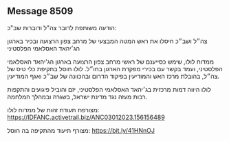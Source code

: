 ## Message 8509

הודעה משותפת לדובר צה"ל ודוברות שב"כ:

צה״ל ושב״כ חיסלו את ראש המטה המבצעי של מרחב צפון הרצועה ובכיר בארגון הג׳יהאד האסלאמי הפלסטיני

ממדוח לולו, שימש כסייענם של ראשי מרחב צפון הרצועה בארגון הג'יהאד האסלאמי הפלסטיני, ועמד בקשר עם בכירי מפקדת הארגון בחו״ל. לולו חוסל בתקיפת כלי טיס של צה״ל, בהובלת מרכז האש והמודיעין בפיקוד הדרום ובהכוונה של שב״כ ואגף המודיעין.

לולו היווה דמות מרכזית בג׳יהאד האסלאמי הפלסטיני, יזם והוביל פיגועים והתקפות רבות מעזה נגד מדינת ישראל, בשגרה ובמהלך המלחמה. 

מצורפת תעודת זהות של ממדוח לולו: https://IDFANC.activetrail.biz/ANC03012023.156156489

מצורף תיעוד מהתקיפה בה חוסל: https://bit.ly/41HNnOJ


